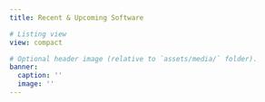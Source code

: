 ```yaml
---
title: Recent & Upcoming Software

# Listing view
view: compact

# Optional header image (relative to `assets/media/` folder).
banner:
  caption: ''
  image: ''
---
```

